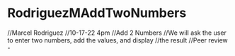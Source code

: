 # RodriguezMAddTwoNumbers
//Marcel Rodriguez
//10-17-22 4pm
//Add 2 Numbers
//We will ask the user to enter two numbers, add the values, and display
//the result
//Peer review -
